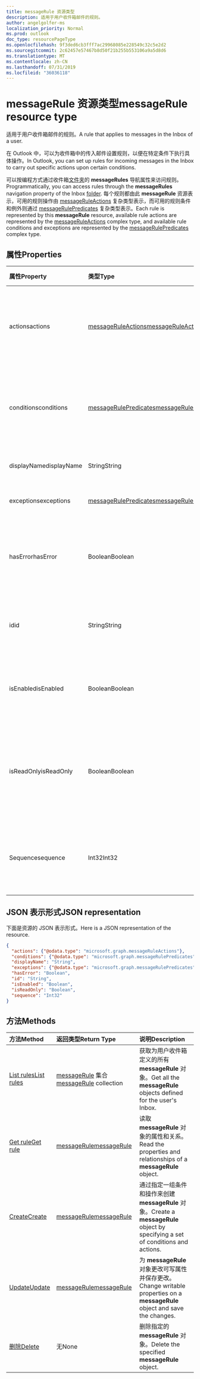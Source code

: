```yaml
---
title: messageRule 资源类型
description: 适用于用户收件箱邮件的规则。
author: angelgolfer-ms
localization_priority: Normal
ms.prod: outlook
doc_type: resourcePageType
ms.openlocfilehash: 9f3ded6cb3fff7ac29968085e228549c32c5e2d2
ms.sourcegitcommit: 2c62457e57467b8d50f21b255b553106a9a5d8d6
ms.translationtype: MT
ms.contentlocale: zh-CN
ms.lasthandoff: 07/31/2019
ms.locfileid: "36036118"
---
```

# <a name="messagerule-resource-type"></a><span data-ttu-id="bc9af-103">messageRule 资源类型</span><span class="sxs-lookup"><span data-stu-id="bc9af-103">messageRule resource type</span></span>


<span data-ttu-id="bc9af-104">适用于用户收件箱邮件的规则。</span><span class="sxs-lookup"><span data-stu-id="bc9af-104">A rule that applies to messages in the Inbox of a user.</span></span>

<span data-ttu-id="bc9af-105">在 Outlook 中，可以为收件箱中的传入邮件设置规则，以便在特定条件下执行具体操作。</span><span class="sxs-lookup"><span data-stu-id="bc9af-105">In Outlook, you can set up rules for incoming messages in the Inbox to carry out specific actions upon certain conditions.</span></span> 

<span data-ttu-id="bc9af-106">可以按编程方式通过收件箱[文件夹](mailfolder.md)的 **messageRules** 导航属性来访问规则。</span><span class="sxs-lookup"><span data-stu-id="bc9af-106">Programmatically, you can access rules through the **messageRules** navigation property of the Inbox [folder](mailfolder.md).</span></span> <span data-ttu-id="bc9af-107">每个规则都由此 **messageRule** 资源表示，可用的规则操作由 [messageRuleActions](messageruleactions.md) 复杂类型表示，而可用的规则条件和例外则通过 [messageRulePredicates](messagerulepredicates.md) 复杂类型表示。</span><span class="sxs-lookup"><span data-stu-id="bc9af-107">Each rule is represented by this **messageRule** resource, available rule actions are represented by the [messageRuleActions](messageruleactions.md) complex type, and available rule conditions and exceptions are represented by the [messageRulePredicates](messagerulepredicates.md) complex type.</span></span>


## <a name="properties"></a><span data-ttu-id="bc9af-108">属性</span><span class="sxs-lookup"><span data-stu-id="bc9af-108">Properties</span></span>
| <span data-ttu-id="bc9af-109">属性</span><span class="sxs-lookup"><span data-stu-id="bc9af-109">Property</span></span>     | <span data-ttu-id="bc9af-110">类型</span><span class="sxs-lookup"><span data-stu-id="bc9af-110">Type</span></span>   |<span data-ttu-id="bc9af-111">说明</span><span class="sxs-lookup"><span data-stu-id="bc9af-111">Description</span></span>|
|:---------------|:--------|:----------|
| <span data-ttu-id="bc9af-112">actions</span><span class="sxs-lookup"><span data-stu-id="bc9af-112">actions</span></span> | [<span data-ttu-id="bc9af-113">messageRuleActions</span><span class="sxs-lookup"><span data-stu-id="bc9af-113">messageRuleActions</span></span>](messageruleactions.md) | <span data-ttu-id="bc9af-114">满足相应条件时对邮件执行的操作。</span><span class="sxs-lookup"><span data-stu-id="bc9af-114">Actions to be taken on a message when the corresponding conditions are fulfilled.</span></span> |
| <span data-ttu-id="bc9af-115">conditions</span><span class="sxs-lookup"><span data-stu-id="bc9af-115">conditions</span></span> | [<span data-ttu-id="bc9af-116">messageRulePredicates</span><span class="sxs-lookup"><span data-stu-id="bc9af-116">messageRulePredicates</span></span>](messagerulepredicates.md) | <span data-ttu-id="bc9af-117">满足条件时，将触发该规则的相应操作。</span><span class="sxs-lookup"><span data-stu-id="bc9af-117">Conditions that when fulfilled, will trigger the corresponding actions for that rule.</span></span> |
| <span data-ttu-id="bc9af-118">displayName</span><span class="sxs-lookup"><span data-stu-id="bc9af-118">displayName</span></span> | <span data-ttu-id="bc9af-119">String</span><span class="sxs-lookup"><span data-stu-id="bc9af-119">String</span></span> | <span data-ttu-id="bc9af-120">规则的显示名称。</span><span class="sxs-lookup"><span data-stu-id="bc9af-120">The display name of the rule.</span></span> |
| <span data-ttu-id="bc9af-121">exceptions</span><span class="sxs-lookup"><span data-stu-id="bc9af-121">exceptions</span></span> | [<span data-ttu-id="bc9af-122">messageRulePredicates</span><span class="sxs-lookup"><span data-stu-id="bc9af-122">messageRulePredicates</span></span>](messagerulepredicates.md) | <span data-ttu-id="bc9af-123">规则的例外情况。</span><span class="sxs-lookup"><span data-stu-id="bc9af-123">Exception conditions for the rule.</span></span> |
| <span data-ttu-id="bc9af-124">hasError</span><span class="sxs-lookup"><span data-stu-id="bc9af-124">hasError</span></span> | <span data-ttu-id="bc9af-125">Boolean</span><span class="sxs-lookup"><span data-stu-id="bc9af-125">Boolean</span></span> | <span data-ttu-id="bc9af-126">指示规则是否处于错误状态。</span><span class="sxs-lookup"><span data-stu-id="bc9af-126">Indicates whether the rule is in an error condition.</span></span> <span data-ttu-id="bc9af-127">只读。</span><span class="sxs-lookup"><span data-stu-id="bc9af-127">Read-only.</span></span> |
| <span data-ttu-id="bc9af-128">id</span><span class="sxs-lookup"><span data-stu-id="bc9af-128">id</span></span> |<span data-ttu-id="bc9af-129">String</span><span class="sxs-lookup"><span data-stu-id="bc9af-129">String</span></span>|<span data-ttu-id="bc9af-130">规则的唯一标识符。</span><span class="sxs-lookup"><span data-stu-id="bc9af-130">The unique identifier of the rule.</span></span> <span data-ttu-id="bc9af-131">只读。</span><span class="sxs-lookup"><span data-stu-id="bc9af-131">Read-only.</span></span>|
| <span data-ttu-id="bc9af-132">isEnabled</span><span class="sxs-lookup"><span data-stu-id="bc9af-132">isEnabled</span></span> | <span data-ttu-id="bc9af-133">Boolean</span><span class="sxs-lookup"><span data-stu-id="bc9af-133">Boolean</span></span> | <span data-ttu-id="bc9af-134">指示是否启用规则以应用到邮件。</span><span class="sxs-lookup"><span data-stu-id="bc9af-134">Indicates whether the rule is enabled to be applied to messages.</span></span> |
| <span data-ttu-id="bc9af-135">isReadOnly</span><span class="sxs-lookup"><span data-stu-id="bc9af-135">isReadOnly</span></span> | <span data-ttu-id="bc9af-136">Boolean</span><span class="sxs-lookup"><span data-stu-id="bc9af-136">Boolean</span></span> | <span data-ttu-id="bc9af-137">表示规则是否为只读且无法由规则 REST API 修改或删除。</span><span class="sxs-lookup"><span data-stu-id="bc9af-137">Indicates if the rule is read-only and cannot be modified or deleted by the rules REST API.</span></span> |
| <span data-ttu-id="bc9af-138">Sequence</span><span class="sxs-lookup"><span data-stu-id="bc9af-138">sequence</span></span> | <span data-ttu-id="bc9af-139">Int32</span><span class="sxs-lookup"><span data-stu-id="bc9af-139">Int32</span></span> | <span data-ttu-id="bc9af-140">表示在其他规则中执行规则的顺序。</span><span class="sxs-lookup"><span data-stu-id="bc9af-140">Indicates the order in which the rule is executed, among other rules.</span></span> |


## <a name="json-representation"></a><span data-ttu-id="bc9af-141">JSON 表示形式</span><span class="sxs-lookup"><span data-stu-id="bc9af-141">JSON representation</span></span>
<span data-ttu-id="bc9af-142">下面是资源的 JSON 表示形式。</span><span class="sxs-lookup"><span data-stu-id="bc9af-142">Here is a JSON representation of the resource.</span></span>

<!-- {
  "blockType": "resource",
  "optionalProperties": [
   ],
   "baseType": "microsoft.graph.entity",
  "@odata.type": "microsoft.graph.messageRule"
}-->

```json
{
  "actions": {"@odata.type": "microsoft.graph.messageRuleActions"},
  "conditions": {"@odata.type": "microsoft.graph.messageRulePredicates"},
  "displayName": "String",
  "exceptions": {"@odata.type": "microsoft.graph.messageRulePredicates"},
  "hasError": "Boolean",
  "id": "String",
  "isEnabled": "Boolean",
  "isReadOnly": "Boolean",
  "sequence": "Int32"
}

```

## <a name="methods"></a><span data-ttu-id="bc9af-143">方法</span><span class="sxs-lookup"><span data-stu-id="bc9af-143">Methods</span></span>
| <span data-ttu-id="bc9af-144">方法</span><span class="sxs-lookup"><span data-stu-id="bc9af-144">Method</span></span>           | <span data-ttu-id="bc9af-145">返回类型</span><span class="sxs-lookup"><span data-stu-id="bc9af-145">Return Type</span></span>    |<span data-ttu-id="bc9af-146">说明</span><span class="sxs-lookup"><span data-stu-id="bc9af-146">Description</span></span>|
|:---------------|:--------|:----------|
|[<span data-ttu-id="bc9af-147">List rules</span><span class="sxs-lookup"><span data-stu-id="bc9af-147">List rules</span></span>](../api/mailfolder-list-messagerules.md) | <span data-ttu-id="bc9af-148">[messageRule](messagerule.md) 集合</span><span class="sxs-lookup"><span data-stu-id="bc9af-148">[messageRule](messagerule.md) collection</span></span> |<span data-ttu-id="bc9af-149">获取为用户收件箱定义的所有 **messageRule** 对象。</span><span class="sxs-lookup"><span data-stu-id="bc9af-149">Get all the **messageRule** objects defined for the user's Inbox.</span></span>|
|[<span data-ttu-id="bc9af-150">Get rule</span><span class="sxs-lookup"><span data-stu-id="bc9af-150">Get rule</span></span>](../api/messagerule-get.md) | [<span data-ttu-id="bc9af-151">messageRule</span><span class="sxs-lookup"><span data-stu-id="bc9af-151">messageRule</span></span>](messagerule.md) |<span data-ttu-id="bc9af-152">读取 **messageRule** 对象的属性和关系。</span><span class="sxs-lookup"><span data-stu-id="bc9af-152">Read the properties and relationships of a **messageRule** object.</span></span>|
|[<span data-ttu-id="bc9af-153">Create</span><span class="sxs-lookup"><span data-stu-id="bc9af-153">Create</span></span>](../api/mailfolder-post-messagerules.md) | [<span data-ttu-id="bc9af-154">messageRule</span><span class="sxs-lookup"><span data-stu-id="bc9af-154">messageRule</span></span>](messagerule.md) |<span data-ttu-id="bc9af-155">通过指定一组条件和操作来创建 **messageRule** 对象。</span><span class="sxs-lookup"><span data-stu-id="bc9af-155">Create a **messageRule** object by specifying a set of conditions and actions.</span></span>|
|[<span data-ttu-id="bc9af-156">Update</span><span class="sxs-lookup"><span data-stu-id="bc9af-156">Update</span></span>](../api/messagerule-update.md) | [<span data-ttu-id="bc9af-157">messageRule</span><span class="sxs-lookup"><span data-stu-id="bc9af-157">messageRule</span></span>](messagerule.md) |<span data-ttu-id="bc9af-158">为 **messageRule** 对象更改可写属性并保存更改。</span><span class="sxs-lookup"><span data-stu-id="bc9af-158">Change writable properties on a **messageRule** object and save the changes.</span></span> |
|[<span data-ttu-id="bc9af-159">删除</span><span class="sxs-lookup"><span data-stu-id="bc9af-159">Delete</span></span>](../api/messagerule-delete.md) | <span data-ttu-id="bc9af-160">无</span><span class="sxs-lookup"><span data-stu-id="bc9af-160">None</span></span> |<span data-ttu-id="bc9af-161">删除指定的 **messageRule** 对象。</span><span class="sxs-lookup"><span data-stu-id="bc9af-161">Delete the specified **messageRule** object.</span></span> |

<!-- uuid: 8fcb5dbc-d5aa-4681-8e31-b001d5168d79
2015-10-25 14:57:30 UTC -->
<!-- {
  "type": "#page.annotation",
  "description": "messageRule resource",
  "keywords": "",
  "section": "documentation",
  "tocPath": ""
}-->
